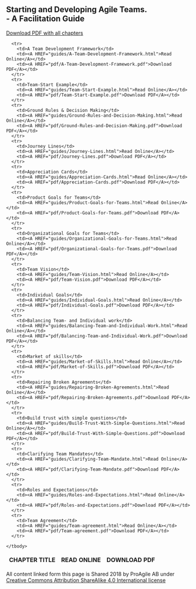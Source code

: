 <link rel="stylesheet" type="text/css" href="style.css">



<div class="aa_htmlTable">
	<h2 class="aa_h2">Starting and Developing Agile Teams. <br>- A Facilitation Guide</h2>
  <table>
    <thead>
      <tr>
      <A HREF="pdf/Starting-and-Developing-Agile-Teams.pdf">Download PDF with all chapters</A>	      
      </tr>
      <tr>
        <th>CHAPTER TITLE</th>
        <th>READ ONLINE</th>
        <th>DOWNLOAD PDF</th>
      </tr>
    </thead>
    <tbody>
	
      <tr>	  
        <td>A Team Development Framework</td>
	    <td><A HREF="guides/A-Team-Development-Framework.html">Read Online</A></td>
	    <td><A HREF="pdf/A-Team-Development-Framework.pdf">Download PDF</A></td>
      </tr>
      <tr>
        <td>Team-Start Example</td>
    	<td><A HREF="guides/Team-Start-Example.html">Read Online</A></td>
	    <td><A HREF="pdf/Team-Start-Example.pdf">Download PDF</A></td>
      </tr>
      <tr>	  
        <td>Ground Rules & Decision Making</td>
    	<td><A HREF="guides/Ground-Rules-and-Decision-Making.html">Read Online</A></td>
	    <td><A HREF="pdf/Ground-Rules-and-Decision-Making.pdf">Download PDF</A></td>
      </tr>
      <tr>
        <td>Journey Lines</td>
	    <td><A HREF="guides/Journey-Lines.html">Read Online</A></td>
	    <td><A HREF="pdf/Journey-Lines.pdf">Download PDF</A></td>
      </tr>
      <tr>
        <td>Appreciation Cards</td>
	    <td><A HREF="guides/Appreciation-Cards.html">Read Online</A></td>
	    <td><A HREF="pdf/Appreciation-Cards.pdf">Download PDF</A></td>
      </tr>
      <tr>
        <td>Product Goals for Teams</td>
	    <td><A HREF="guides/Product-Goals-for-Teams.html">Read Online</A></td>
	    <td><A HREF="pdf/Product-Goals-for-Teams.pdf">Download PDF</A></td>
      </tr>
      <tr>
        <td>Organizational Goals for Teams</td>
	    <td><A HREF="guides/Organizational-Goals-for-Teams.html">Read Online</A></td>
	    <td><A HREF="pdf/Organizational-Goals-for-Teams.pdf">Download PDF</A></td>
      </tr>
      <tr>
        <td>Team Vision</td>
	    <td><A HREF="guides/Team-Vision.html">Read Online</A></td>
	    <td><A HREF="pdf/Team-Vision.pdf">Download PDF</A></td>
      </tr>
      <tr>
        <td>Individual Goals</td>
	    <td><A HREF="guides/Individual-Goals.html">Read Online</A></td>
	    <td><A HREF="pdf/Individual-Goals.pdf">Download PDF</A></td>
      </tr>
      <tr>
        <td>Balancing Team- and Individual work</td>
	    <td><A HREF="guides/Balancing-Team-and-Individual-Work.html">Read Online</A></td>
	    <td><A HREF="pdf/Balancing-Team-and-Individual-Work.pdf">Download PDF</A></td>
      </tr>
      <tr>
        <td>Market of skills</td>
	    <td><A HREF="guides/Market-of-Skills.html">Read Online</A></td>
	    <td><A HREF="pdf/Market-of-Skills.pdf">Download PDF</A></td>
      </tr>
      <tr>
        <td>Repairing Broken Agreements</td>
	    <td><A HREF="guides/Repairing-Broken-Agreements.html">Read Online</A></td>
	    <td><A HREF="pdf/Repairing-Broken-Agreements.pdf">Download PDF</A></td>
      </tr>
      <tr>
        <td>Build trust with simple questions</td>
	    <td><A HREF="guides/Build-Trust-With-Simple-Questions.html">Read Online</A></td>
	    <td><A HREF="pdf/Build-Trust-With-Simple-Questions.pdf">Download PDF</A></td>
      </tr>
      <tr>
        <td>Clarifying Team Mandates</td>
		<td><A HREF="guides/Clarifying-Team-Mandate.html">Read Online</A></td>
		<td><A HREF="pdf/Clarifying-Team-Mandate.pdf">Download PDF</A></td>
      </tr>
      <tr>
        <td>Roles and Expectations</td>
		<td><A HREF="guides/Roles-and-Expectations.html">Read Online</A></td>
		<td><A HREF="pdf/Roles-and-Expectations.pdf">Download PDF</A></td>
      </tr>
      <tr>
        <td>Team Agreement</td>
		<td><A HREF="guides/Team-agreement.html">Read Online</A></td>
		<td><A HREF="pdf/Team-agreement.pdf">Download PDF</A></td>
      </tr>

    </tbody>
  </table>
	
All content linked form this page is Shared 2018 by ProAgile AB under <A HREF="https://creativecommons.org/licenses/by-sa/4.0/"> Creative Commons Attribution ShareAlike 4.0 International license</A>

</div>
